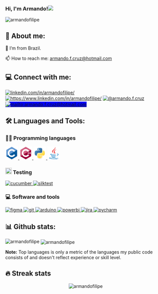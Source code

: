  <h3 align="left">Hi, I'm Armando!<img src="https://media.giphy.com/media/hvRJCLFzcasrR4ia7z/giphy.gif" width="30"></h3>
  <img src="https://komarev.com/ghpvc/?username=armandofilipe&label=Profile%20views&color=0A66C2&style=flat" alt="armandofilipe" />
 
## 📕 About me:

🏡 I’m from Brazil.

📫 How to reach me: armando.f.cruz@hotmail.com

## 💻 Connect with me:
<p align="left">
  <a href="https://github.com/armandofilipe/" target="blank"><img align="center" src="https://www.vectorlogo.zone/logos/github/github-tile.svg" alt="linkedin.com/in/armandofilipe/" height="50" width="50" /></a>
  <a href="linkedin.com/in/armandofilipe/" target="blank"><img align="center" src="https://www.vectorlogo.zone/logos/linkedin/linkedin-tile.svg" alt="https://www.linkedin.com/in/armandofilipe/" height="50" width="50" /></a>
  <a href="https://medium.com/@armando.f.cruz" target="blank"><img align="center" src="https://www.vectorlogo.zone/logos/medium/medium-tile.svg" alt="@armando.f.cruz" height="50" width="50" /></a>
  <a href="mailto:armando.f.cruz@hotmail.com" target="blank"><img style="background-color:blue" align="center" src="https://img.icons8.com/fluency/48/000000/microsoft-outlook-2019.png" alt="mailto:armando.f.cruz@hotmail.com" height="50" width="50" /></a>
</p>

## 🛠️ Languages and Tools:

### 👨‍💻 Programming languages

<p align="left">
  <a href="https://www.cprogramming.com/" target="_blank"> <img src="https://raw.githubusercontent.com/devicons/devicon/master/icons/c/c-original.svg" alt="c" width="40" height="40"/> </a> 
  <a href="https://www.w3schools.com/cpp/" target="_blank"> <img src="https://raw.githubusercontent.com/devicons/devicon/master/icons/cplusplus/cplusplus-original.svg" alt="cplusplus" width="40" height="40"/> </a> 
  <a href="https://www.python.org" target="_blank"> <img src="https://raw.githubusercontent.com/devicons/devicon/master/icons/python/python-original.svg" alt="python" width="40" height="40"/> </a> 
  <a href="https://www.java.com" target="_blank"> <img src="https://raw.githubusercontent.com/devicons/devicon/master/icons/java/java-original.svg" alt="java" width="40" height="40"/> </a>
</p>

### <img src="https://img.icons8.com/external-vitaliy-gorbachev-lineal-color-vitaly-gorbachev/60/000000/external-test-online-learning-vitaliy-gorbachev-lineal-color-vitaly-gorbachev.png"  width="20" height="20"/> Testing

<p align="left"> 
   <a href="https://cucumber.io/" target="_blank"> <img src="https://www.vectorlogo.zone/logos/cucumberio/cucumberio-icon.svg" alt="cucumber" width="40" height="40"/> </a> 
   <a href="#" target="_blank"> <img src="https://pbs.twimg.com/profile_images/535481375319531520/xQ0ftbRQ_400x400.png" alt="silktest" width="40" height="40"/> </a> 
</p>

### 💻 Software and tools

<p align="left"> 
  <a href="https://www.figma.com/" target="_blank"> <img src="https://www.vectorlogo.zone/logos/figma/figma-icon.svg" alt="figma" width="40" height="40"/> </a>
  <a href="https://git-scm.com/" target="_blank"> <img src="https://www.vectorlogo.zone/logos/git-scm/git-scm-icon.svg" alt="git" width="40" height="40"/> </a> 
  <a href="https://www.arduino.cc/" target="_blank"> <img src="https://cdn.worldvectorlogo.com/logos/arduino-1.svg" alt="arduino" width="40" height="40"/> </a> 
  <a href="https://powerbi.microsoft.com/pt-br/" target="_blank"> <img src="https://img.icons8.com/color/48/000000/power-bi.png" alt="powerbi" width="50" height="50"/> </a>
  <a href="https://www.atlassian.com/software/jira?&aceid=&adposition=&adgroup=89541914782&campaign=9124878222&creative=415542547585&device=c&keyword=jira&matchtype=e&network=g&placement=&ds_kids=p51242159036&ds_e=GOOGLE&ds_eid=700000001558501&ds_e1=GOOGLE&gclid=CjwKCAjwp_GJBhBmEiwALWBQk6hzNtkCul4lRo21NruoY9OEZSY2F7XKqq7GBhjkXp7Gj0x_1vAhThoCfgYQAvD_BwE&gclsrc=aw.ds" target="_blank"> <img src="https://www.vectorlogo.zone/logos/atlassian_jira/atlassian_jira-icon.svg" alt="jira" width="40" height="40"/> </a>
  <a href="https://www.jetbrains.com/pt-br/pycharm/"><img src="https://img.icons8.com/color/48/000000/pycharm.png" alt="pycharm" width="40" height="40"/></a>
</p>

## 📊 Github stats:

<p><img align="left" src="https://github-readme-stats.vercel.app/api/top-langs?username=armandofilipe&show_icons=true&locale=en&layout=compact&theme=tokyonight" alt="armandofilipe" /></p>
<p>&nbsp;<img align="center" src="https://github-readme-stats.vercel.app/api?username=armandofilipe&show_icons=true&locale=en&theme=tokyonight" alt="armandofilipe" /></p>
<b>Note:</b> Top languages is only a metric of the languages my public code consists of and doesn't reflect experience or skill level.

## 🔥 Streak stats
<p align="center"><img align="center" src="https://github-readme-streak-stats.herokuapp.com/?user=armandofilipe&theme=tokyonight" alt="armandofilipe" /></p>
